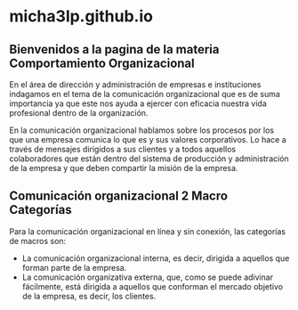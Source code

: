# micha3lp.github.io

## Bienvenidos a la pagina de la materia Comportamiento Organizacional

En el área de dirección y administración de empresas e instituciones indagamos en el tema de la comunicación organizacional que es de suma importancia ya que este nos ayuda a ejercer con eficacia nuestra vida profesional dentro de la organización.

En la comunicación organizacional hablamos sobre los procesos por los que una empresa comunica lo que es y sus valores corporativos. Lo hace a través de mensajes dirigidos a sus clientes y a todos aquellos colaboradores que están dentro del sistema de producción y administración de la empresa y que deben compartir la misión de la empresa.

## Comunicación organizacional 2 Macro Categorías

Para la comunicación organizacional en línea y sin conexión, las categorías de macros son:

- La comunicación organizacional interna, es decir, dirigida a aquellos que forman parte de la empresa.
- La comunicación organizativa externa, que, como se puede adivinar fácilmente, está dirigida a aquellos que conforman el mercado objetivo de la empresa, es decir, los clientes.

<script src="https://www.gstatic.com/dialogflow-console/fast/messenger/bootstrap.js?v=1"></script>
